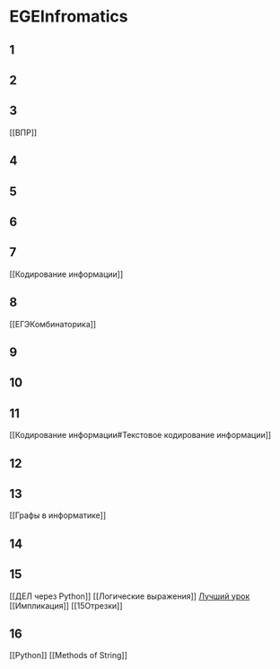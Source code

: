 # EGEInfromatics
## 1
## 2
## 3
[[ВПР]]
## 4
## 5
## 6
## 7 
[[Кодирование информации]]
## 8
[[ЕГЭКомбинаторика]]
## 9
## 10
## 11
[[Кодирование информации#Текстовое кодирование информации]]
## 12
## 13
[[Графы в информатике]]
## 14
## 15
[[ДЕЛ через Python]]
[[Логические выражения]]
[Лучший урок](https://www.youtube.com/watch?v=EERxN8bS2Do)
[[Импликация]]
[[15Отрезки]]
## 16



[[Python]]
[[Methods of String]]